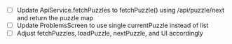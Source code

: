 - [ ] Update ApiService.fetchPuzzles to fetchPuzzle() using /api/puzzle/next and return the puzzle map
- [ ] Update ProblemsScreen to use single currentPuzzle instead of list
- [ ] Adjust fetchPuzzles, loadPuzzle, nextPuzzle, and UI accordingly
